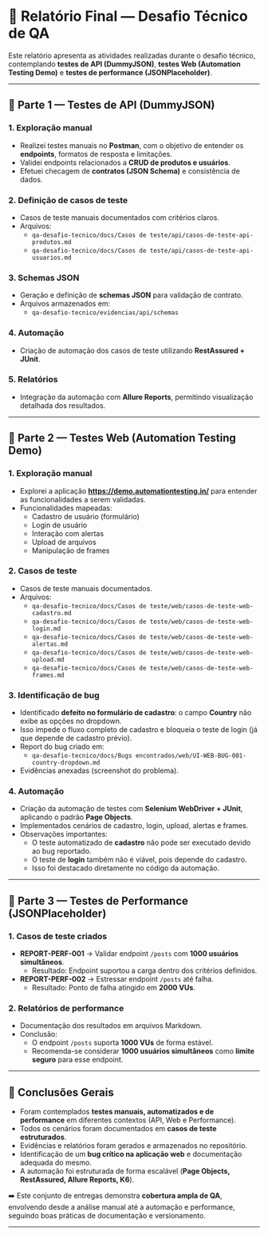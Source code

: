 # 📑 Relatório Final — Desafio Técnico de QA

Este relatório apresenta as atividades realizadas durante o desafio técnico, contemplando **testes de API (DummyJSON)**, **testes Web (Automation Testing Demo)** e **testes de performance (JSONPlaceholder)**.  

---

## 🔹 Parte 1 — Testes de API (DummyJSON)

### 1. Exploração manual
- Realizei testes manuais no **Postman**, com o objetivo de entender os **endpoints**, formatos de resposta e limitações.  
- Validei endpoints relacionados a **CRUD de produtos e usuários**.  
- Efetuei checagem de **contratos (JSON Schema)** e consistência de dados.

### 2. Definição de casos de teste
- Casos de teste manuais documentados com critérios claros.  
- Arquivos:
  - `qa-desafio-tecnico/docs/Casos de teste/api/casos-de-teste-api-produtos.md`
  - `qa-desafio-tecnico/docs/Casos de teste/api/casos-de-teste-api-usuarios.md`

### 3. Schemas JSON
- Geração e definição de **schemas JSON** para validação de contrato.  
- Arquivos armazenados em:  
  - `qa-desafio-tecnico/evidencias/api/schemas`

### 4. Automação
- Criação de automação dos casos de teste utilizando **RestAssured + JUnit**.  

### 5. Relatórios
- Integração da automação com **Allure Reports**, permitindo visualização detalhada dos resultados.

---

## 🔹 Parte 2 — Testes Web (Automation Testing Demo)

### 1. Exploração manual
- Explorei a aplicação **https://demo.automationtesting.in/** para entender as funcionalidades a serem validadas.  
- Funcionalidades mapeadas:  
  - Cadastro de usuário (formulário)  
  - Login de usuário  
  - Interação com alertas  
  - Upload de arquivos  
  - Manipulação de frames  

### 2. Casos de teste
- Casos de teste manuais documentados.  
- Arquivos:  
  - `qa-desafio-tecnico/docs/Casos de teste/web/casos-de-teste-web-cadastro.md`  
  - `qa-desafio-tecnico/docs/Casos de teste/web/casos-de-teste-web-login.md`  
  - `qa-desafio-tecnico/docs/Casos de teste/web/casos-de-teste-web-alertas.md`  
  - `qa-desafio-tecnico/docs/Casos de teste/web/casos-de-teste-web-upload.md`  
  - `qa-desafio-tecnico/docs/Casos de teste/web/casos-de-teste-web-frames.md`

### 3. Identificação de bug
- Identificado **defeito no formulário de cadastro**: o campo **Country** não exibe as opções no dropdown.  
- Isso impede o fluxo completo de cadastro e bloqueia o teste de login (já que depende de cadastro prévio).  
- Report do bug criado em:  
  - `qa-desafio-tecnico/docs/Bugs encontrados/web/UI-WEB-BUG-001-country-dropdown.md`  
- Evidências anexadas (screenshot do problema).

### 4. Automação
- Criação da automação de testes com **Selenium WebDriver + JUnit**, aplicando o padrão **Page Objects**.  
- Implementados cenários de cadastro, login, upload, alertas e frames.  
- Observações importantes:  
  - O teste automatizado de **cadastro** não pode ser executado devido ao bug reportado.  
  - O teste de **login** também não é viável, pois depende do cadastro.  
  - Isso foi destacado diretamente no código da automação.

---

## 🔹 Parte 3 — Testes de Performance (JSONPlaceholder)

### 1. Casos de teste criados
- **REPORT-PERF-001** → Validar endpoint `/posts` com **1000 usuários simultâneos**.  
  - Resultado: Endpoint suportou a carga dentro dos critérios definidos.  
- **REPORT-PERF-002** → Estressar endpoint `/posts` até falha.  
  - Resultado: Ponto de falha atingido em **2000 VUs**.  

### 2. Relatórios de performance
- Documentação dos resultados em arquivos Markdown.  
- Conclusão:  
  - O endpoint `/posts` suporta **1000 VUs** de forma estável.  
  - Recomenda-se considerar **1000 usuários simultâneos** como **limite seguro** para esse endpoint.

---

## 📌 Conclusões Gerais

- Foram contemplados **testes manuais, automatizados e de performance** em diferentes contextos (API, Web e Performance).  
- Todos os cenários foram documentados em **casos de teste estruturados**.  
- Evidências e relatórios foram gerados e armazenados no repositório.  
- Identificação de um **bug crítico na aplicação web** e documentação adequada do mesmo.  
- A automação foi estruturada de forma escalável (**Page Objects, RestAssured, Allure Reports, K6**).  

➡️ Este conjunto de entregas demonstra **cobertura ampla de QA**, envolvendo desde a análise manual até a automação e performance, seguindo boas práticas de documentação e versionamento.

---
